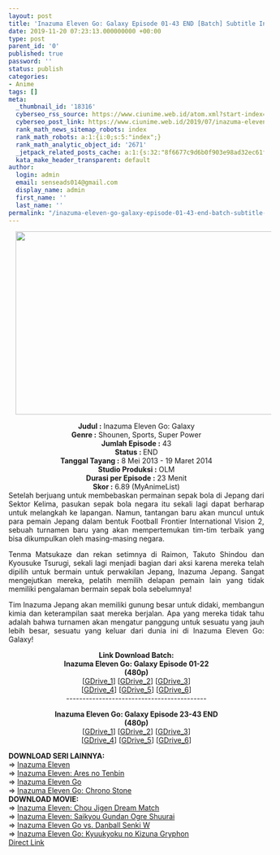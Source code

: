```yaml
---
layout: post
title: 'Inazuma Eleven Go: Galaxy Episode 01-43 END [Batch] Subtitle Indonesia'
date: 2019-11-20 07:23:13.000000000 +00:00
type: post
parent_id: '0'
published: true
password: ''
status: publish
categories:
- Anime
tags: []
meta:
  _thumbnail_id: '18316'
  cyberseo_rss_source: https://www.ciunime.web.id/atom.xml?start-index=1801&max-results=150
  cyberseo_post_link: https://www.ciunime.web.id/2019/07/inazuma-eleven-go-galaxy-episode-01-43.html
  rank_math_news_sitemap_robots: index
  rank_math_robots: a:1:{i:0;s:5:"index";}
  rank_math_analytic_object_id: '2671'
  _jetpack_related_posts_cache: a:1:{s:32:"8f6677c9d6b0f903e98ad32ec61f8deb";a:2:{s:7:"expires";i:1653237836;s:7:"payload";a:3:{i:0;a:1:{s:2:"id";i:25977;}i:1;a:1:{s:2:"id";i:25983;}i:2;a:1:{s:2:"id";i:25979;}}}}
  kata_make_header_transparent: default
author:
  login: admin
  email: senseads014@gmail.com
  display_name: admin
  first_name: ''
  last_name: ''
permalink: "/inazuma-eleven-go-galaxy-episode-01-43-end-batch-subtitle-indonesia/"
---
```

<div class="separator" style="clear: both; text-align: center;"><a href="https://1.bp.blogspot.com/-qk6GrpmsIW8/XR3of5GPC9I/AAAAAAAAa4Y/kQ7HY5boPdQXyeuC_bNQpz27aawciajdwCLcBGAs/s1600/Inazuma%2BEleven%2BGo%2B-%2BGalaxy.jpg" imageanchor="1" style="margin-left: 1em; margin-right: 1em;"><img border="0" data-original-height="720" data-original-width="1280" height="360" src="{{ site.baseurl }}/assets/2019/11/Inazuma%2BEleven%2BGo%2B-%2BGalaxy.jpg" width="640" /></a></div>
<p>
<div style="text-align: center;"><b>Judul</b><b><b> </b>:</b> Inazuma Eleven Go: Galaxy</div>
<div style="text-align: center;"><b><b>Genre :</b></b> Shounen, Sports, Super Power</div>
<div style="text-align: center;"><b>Jumlah Episode :</b> 43<br /><b>Status :&nbsp;</b>END<br /><b>Tanggal Tayang :</b> 8 Mei 2013 - 19 Maret 2014<br /><b>Studio Produksi :</b> OLM<br /><b>Durasi per Episode :</b> 23 Menit</div>
<div style="text-align: center;"><b>Skor :</b> 6.89 (MyAnimeList)</div>
<div style="text-align: center;"></div>
<div style="text-align: justify;">Setelah berjuang untuk membebaskan permainan sepak bola di Jepang dari Sektor Kelima, pasukan sepak bola negara itu sekali lagi dapat berharap untuk melangkah ke lapangan. Namun, tantangan baru akan muncul untuk para pemain Jepang dalam bentuk Football Frontier International Vision 2, sebuah turnamen baru yang akan mempertemukan tim-tim terbaik yang bisa dikumpulkan oleh masing-masing negara.</p>
<p>Tenma Matsukaze dan rekan setimnya di Raimon, Takuto Shindou dan Kyousuke Tsurugi, sekali lagi menjadi bagian dari aksi karena mereka telah dipilih untuk bermain untuk perwakilan Jepang, Inazuma Jepang. Sangat mengejutkan mereka, pelatih memilih delapan pemain lain yang tidak memiliki pengalaman bermain sepak bola sebelumnya!</p>
<p>Tim Inazuma Jepang akan memiliki gunung besar untuk didaki, membangun kimia dan keterampilan saat mereka berjalan. Apa yang mereka tidak tahu adalah bahwa turnamen akan mengatur panggung untuk sesuatu yang jauh lebih besar, sesuatu yang keluar dari dunia ini di Inazuma Eleven Go: Galaxy!</p></div>
<div style="text-align: justify;"></div>
<div style="text-align: justify;"></div>
<div style="text-align: center;"><b>Link Download Batch:</b></div>
<div style="text-align: center;"><b>Inazuma Eleven Go: Galaxy Episode 01-22</b><br /><b>(480p)</b></div>
<div style="text-align: center;">[<a href="https://drive.google.com/uc?id=1fmCRDxkOcB9_joJI3W3h7LrifileDQB-" target="_blank" rel="noopener">GDrive_1</a>] [<a href="https://drive.google.com/uc?id=1FAPNH0mwduZ3F6eBK_gRrYTRoKmkN5r8" target="_blank" rel="noopener">GDrive_2</a>] [<a href="https://drive.google.com/uc?id=1hpeGO4RIv2CSpepHBkk3vnBMVDTnleiE" target="_blank" rel="noopener">GDrive_3</a>]<br />[<a href="https://drive.google.com/uc?export=download&amp;id=14IlIKPERi16nVNa_SbL3aSy4SXcjZahV" target="_blank" rel="noopener">GDrive_4</a>] [<a href="https://drive.google.com/uc?export=download&amp;id=0BwgUlNDmD0W3eDZmTzZOa1dEd2M" target="_blank" rel="noopener">GDrive_5</a>] [<a href="https://drive.google.com/uc?id=1eLkKnc3immydoLoRi-q5vO6PGz6MdD81" target="_blank" rel="noopener">GDrive_6</a>]</div>
<div style="text-align: center;">-------------------------------------------</p>
<p><b>Inazuma Eleven Go: Galaxy Episode 23-43 END</b><br /><b>(480p)</b><br />[<a href="https://drive.google.com/uc?id=1J31XgfNPZ55IEHsH14BEf9Frx5prcqFU" target="_blank" rel="noopener">GDrive_1</a>] [<a href="https://drive.google.com/uc?id=185-UAL1V42fkwmU3a6ux0a2QY6eYLaen" target="_blank" rel="noopener">GDrive_2</a>] [<a href="https://drive.google.com/uc?id=1PZWZvp5ZS2XkU60UbyIQDMxwZyHL1-LE" target="_blank" rel="noopener">GDrive_3</a>]<br />[<a href="https://drive.google.com/uc?export=download&amp;id=1sXI-CanberwJpMpMSnB5bj3LVkWvOUxd" target="_blank" rel="noopener">GDrive_4</a>] [<a href="https://drive.google.com/uc?export=download&amp;id=0BwgUlNDmD0W3d0U3eDU0R3RuQ0E" target="_blank" rel="noopener">GDrive_5</a>] [<a href="https://drive.google.com/uc?id=1Xm408eejFX5jre0YmAasDNKds64BllaS" target="_blank" rel="noopener">GDrive_6</a>]
<div style="text-align: left;"></div>
<div style="text-align: left;"></div>
<div style="text-align: left;"><b>DOWNLOAD SERI LAINNYA:</b></div>
<div style="text-align: left;"></div>
<div style="text-align: left;">=&gt;&nbsp;<a href="https://www.ciunime.web.id/2019/07/inazuma-eleven-episode-001-127-end.html" target="_blank" rel="noopener">Inazuma Eleven</a></div>
<div style="text-align: left;">=&gt;&nbsp;<a href="https://www.ciunime.web.id/2019/07/inazuma-eleven-ares-no-tenbin-episode.html" target="_blank" rel="noopener">Inazuma Eleven: Ares no Tenbin</a><br />=&gt;&nbsp;<a href="https://www.ciunime.web.id/2019/08/inazuma-eleven-go-episode-01-47-end.html" target="_blank" rel="noopener">Inazuma Eleven Go</a></div>
<div style="text-align: left;">=&gt;&nbsp;<a href="https://www.ciunime.web.id/2019/07/inazuma-eleven-go-chrono-stone-episode.html" target="_blank" rel="noopener">Inazuma Eleven Go: Chrono Stone</a></div>
<div style="text-align: left;"></div>
<div style="text-align: left;"><b>DOWNLOAD MOVIE:</b></div>
<div style="text-align: left;"></div>
<div style="text-align: left;">=&gt;&nbsp;<a href="https://www.ciunime.web.id/2019/01/inazuma-eleven-chou-jigen-dream-match.html" target="_blank" rel="noopener">Inazuma Eleven: Chou Jigen Dream Match</a></div>
<div style="text-align: left;">=&gt;&nbsp;<a href="https://www.ciunime.web.id/2019/01/inazuma-eleven-saikyou-gundan-ogre.html" target="_blank" rel="noopener">Inazuma Eleven: Saikyou Gundan Ogre Shuurai</a></div>
<div style="text-align: left;">=&gt;&nbsp;<a href="https://www.ciunime.web.id/2019/01/inazuma-eleven-go-vs-danball-senki-w.html" target="_blank" rel="noopener">Inazuma Eleven Go vs. Danball Senki W</a></div>
<div style="text-align: left;">=&gt;&nbsp;<a href="https://www.ciunime.web.id/2019/01/inazuma-eleven-go-kyuukyoku-no-kizuna.html" target="_blank" rel="noopener">Inazuma Eleven Go: Kyuukyoku no Kizuna Gryphon</a></div>
<div style="text-align: left;"></div>
</div>
<link rel="stylesheet" href="https://cdnjs.cloudflare.com/ajax/libs/font-awesome/4.7.0/css/font-awesome.min.css" />
<div class="divbtn"> <a href="https://handymansurrender.com/fihup8buzv?key=94550f7ce39444073321dde3b8782f97" class="btn"><i class="fa fa-download"></i> Direct Link</a> </div>
